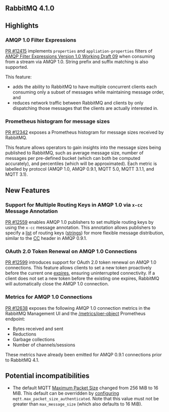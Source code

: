## RabbitMQ 4.1.0

## Highlights

### AMQP 1.0 Filter Expressions

[PR #12415](https://github.com/rabbitmq/rabbitmq-server/pull/12415) implements `properties` and `appliation-properties` filters of [AMQP Filter Expressions Version 1.0 Working Draft 09](https://groups.oasis-open.org/higherlogic/ws/public/document?document_id=66227) when consuming from a stream via AMQP 1.0.
String prefix and suffix matching is also supported.

This feature:
* adds the ability to RabbitMQ to have multiple concurrent clients each consuming only a subset of messages while maintaining message order, and
* reduces network traffic between RabbitMQ and clients by only dispatching those messages that the clients are actually interested in.

### Prometheus histogram for message sizes

[PR #12342](https://github.com/rabbitmq/rabbitmq-server/pull/12342) exposes a Prometheus histogram for message sizes received by RabbitMQ.

This feature allows operators to gain insights into the message sizes being published to RabbitMQ, such as average message size, number of messages per pre-defined bucket (which can both be computed accurately), and percentiles (which will be approximated).
Each metric is labelled by protocol (AMQP 1.0, AMQP 0.9.1, MQTT 5.0, MQTT 3.1.1, and MQTT 3.1).

## New Features

### Support for Multiple Routing Keys in AMQP 1.0 via `x-cc` Message Annotation
[PR #12559](https://github.com/rabbitmq/rabbitmq-server/pull/12559) enables AMQP 1.0 publishers to set multiple routing keys by using the `x-cc` message annotation.
This annotation allows publishers to specify a [list](https://docs.oasis-open.org/amqp/core/v1.0/os/amqp-core-types-v1.0-os.html#type-list) of routing keys ([strings](https://docs.oasis-open.org/amqp/core/v1.0/os/amqp-core-types-v1.0-os.html#type-string)) for more flexible message distribution, similar to the [CC](https://www.rabbitmq.com/docs/sender-selected) header in AMQP 0.9.1.

### OAuth 2.0 Token Renewal on AMQP 1.0 Connections
[PR #12599](https://github.com/rabbitmq/rabbitmq-server/pull/12599) introduces support for OAuth 2.0 token renewal on AMQP 1.0 connections.
This feature allows clients to set a new token proactively before the current one [expires](/docs/oauth2#token-expiration), ensuring uninterrupted connectivity.
If a client does not set a new token before the existing one expires, RabbitMQ will automatically close the AMQP 1.0 connection.

### Metrics for AMQP 1.0 Connections
[PR #12638](https://github.com/rabbitmq/rabbitmq-server/pull/12638) exposes the following AMQP 1.0 connection metrics in the RabbitMQ Management UI and the [/metrics/per-object](https://www.rabbitmq.com/docs/prometheus#per-object-endpoint) Prometheus endpoint:
* Bytes received and sent
* Reductions
* Garbage collections
* Number of channels/sessions

These metrics have already been emitted for AMQP 0.9.1 connections prior to RabbitMQ 4.1.

## Potential incompatibilities

* The default MQTT [Maximum Packet Size](https://docs.oasis-open.org/mqtt/mqtt/v5.0/os/mqtt-v5.0-os.html#_Toc3901086) changed from 256 MiB to 16 MiB. This default can be overridden by [configuring](https://www.rabbitmq.com/docs/configure#config-file) `mqtt.max_packet_size_authenticated`. Note that this value must not be greater than `max_message_size` (which also defaults to 16 MiB).
